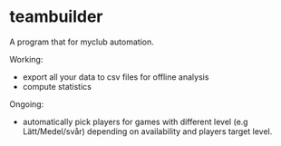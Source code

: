 # teambuilder
A program that for myclub automation.

Working:
- export all your data to csv files for offline analysis
- compute statistics

Ongoing:
- automatically pick players for games with different level (e.g Lätt/Medel/svår) depending on availability and players target level.
